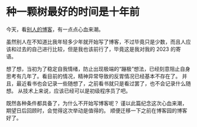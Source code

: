 # 种一颗树最好的时间是十年前
今天，看[别人的博客](https://laike9m.com/)，有一点点心血来潮。

虽然别人在不知道比我年轻多少年就开始写了博客，不过毕竟只是少数，而且人应该和过去的自己进行比较，但是我也该前行了，毕竟这是我对我的 2023 的寄语。

想了想，当初为了稳定自我情绪，防止出现极端的“蹦极”想法，已经刻意阻止自身思考有几年了。看目前的情况，精神异常导致的反胃情况已经基本不存在了。
并且，最近看书也会记录一些随想了，之前看书就只是看过罢了，也不会记录什么随想。
从技术上来说，应该已经可以是初级程序员了吧。

既然各种条件都具备了，为什么不开始写博客呢？
谨以此篇纪念这次心血来潮，期望日后回顾时，会觉得这次举动是值得的。
顺便迁移一下之前在博客园的博客好了。